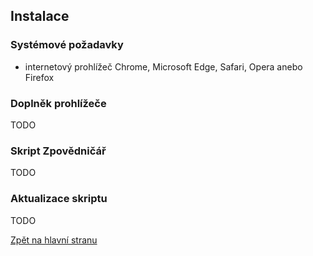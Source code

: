 ## Instalace

### Systémové požadavky

- internetový prohlížeč Chrome, Microsoft Edge, Safari, Opera anebo Firefox

### Doplněk prohlížeče

TODO

### Skript Zpovědničář

TODO

### Aktualizace skriptu

TODO

[Zpět na hlavní stranu](README.md)
